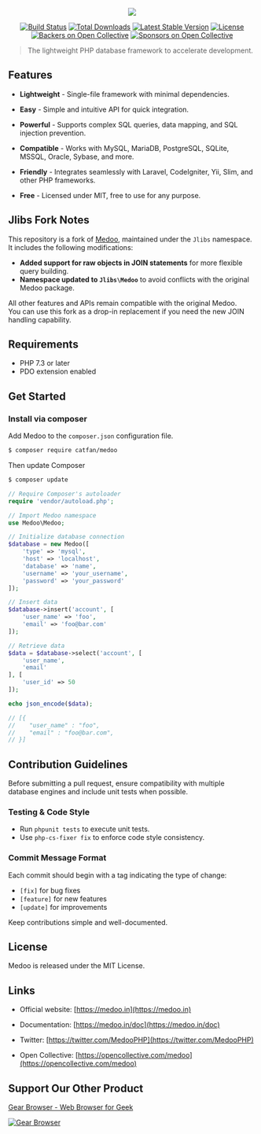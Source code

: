 <p align="center">
    <a href="https://medoo.in" target="_blank"><img src="https://cloud.githubusercontent.com/assets/1467904/19835326/ca62bc36-9ebd-11e6-8b37-7240d76319cd.png"></a>
</p>

<p align="center">
    <a href="https://github.com/catfan/Medoo/actions"><img alt="Build Status" src="https://github.com/catfan/Medoo/actions/workflows/php.yml/badge.svg"></a>
    <a href="https://packagist.org/packages/catfan/medoo"><img alt="Total Downloads" src="https://poser.pugx.org/catfan/medoo/downloads"></a>
    <a href="https://packagist.org/packages/catfan/medoo"><img alt="Latest Stable Version" src="https://poser.pugx.org/catfan/medoo/v/stable"></a>
    <a href="https://packagist.org/packages/catfan/medoo"><img alt="License" src="https://poser.pugx.org/catfan/medoo/license"></a>
    <a href="https://opencollective.com/medoo"><img alt="Backers on Open Collective" src="https://opencollective.com/Medoo/backers/badge.svg"></a>
    <a href="https://opencollective.com/medoo"><img alt="Sponsors on Open Collective" src="https://opencollective.com/Medoo/sponsors/badge.svg"> </a>
</p>

> The lightweight PHP database framework to accelerate development.

## Features

* **Lightweight** - Single-file framework with minimal dependencies.

* **Easy** - Simple and intuitive API for quick integration.

* **Powerful** - Supports complex SQL queries, data mapping, and SQL injection prevention.

* **Compatible** - Works with MySQL, MariaDB, PostgreSQL, SQLite, MSSQL, Oracle, Sybase, and more.

* **Friendly** - Integrates seamlessly with Laravel, CodeIgniter, Yii, Slim, and other PHP frameworks.

* **Free** - Licensed under MIT, free to use for any purpose.


## Jlibs Fork Notes

This repository is a fork of [Medoo](https://github.com/catfan/Medoo), maintained under the `Jlibs` namespace.  
It includes the following modifications:

- **Added support for raw objects in JOIN statements** for more flexible query building.
- **Namespace updated to `Jlibs\Medoo`** to avoid conflicts with the original Medoo package.

All other features and APIs remain compatible with the original Medoo.  
You can use this fork as a drop-in replacement if you need the new JOIN handling capability.

## Requirements

- PHP 7.3 or later
- PDO extension enabled

## Get Started

### Install via composer

Add Medoo to the `composer.json` configuration file.
```bash
$ composer require catfan/medoo
```

Then update Composer
```bash
$ composer update
```

```php
// Require Composer's autoloader
require 'vendor/autoload.php';

// Import Medoo namespace
use Medoo\Medoo;

// Initialize database connection
$database = new Medoo([
    'type' => 'mysql',
    'host' => 'localhost',
    'database' => 'name',
    'username' => 'your_username',
    'password' => 'your_password'
]);

// Insert data
$database->insert('account', [
    'user_name' => 'foo',
    'email' => 'foo@bar.com'
]);

// Retrieve data
$data = $database->select('account', [
    'user_name',
    'email'
], [
    'user_id' => 50
]);

echo json_encode($data);

// [{
//    "user_name" : "foo",
//    "email" : "foo@bar.com",
// }]
```

## Contribution Guidelines
Before submitting a pull request, ensure compatibility with multiple database engines and include unit tests when possible.

### Testing & Code Style
- Run `phpunit tests` to execute unit tests.
- Use `php-cs-fixer fix` to enforce code style consistency.

### Commit Message Format
Each commit should begin with a tag indicating the type of change:

- `[fix]` for bug fixes
- `[feature]` for new features
- `[update]` for improvements

Keep contributions simple and well-documented.

## License

Medoo is released under the MIT License.

## Links

* Official website: [https://medoo.in](https://medoo.in)

* Documentation: [https://medoo.in/doc](https://medoo.in/doc)

* Twitter: [https://twitter.com/MedooPHP](https://twitter.com/MedooPHP)

* Open Collective: [https://opencollective.com/medoo](https://opencollective.com/medoo)

## Support Our Other Product
[Gear Browser - Web Browser for Geek](https://gear4.app)

[![Gear Browser](https://github.com/catfan/Medoo/assets/1467904/bc5059d4-6a2d-4bbf-90d9-a9f71bae3335)](https://gear4.app)
